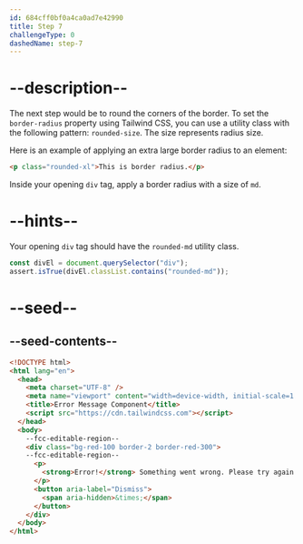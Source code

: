 ```yaml
---
id: 684cff0bf0a4ca0ad7e42990
title: Step 7
challengeType: 0
dashedName: step-7
---
```


# --description--

The next step would be to round the corners of the border. To set the `border-radius` property using Tailwind CSS, you can use a utility class with the following pattern: `rounded-size`. The size represents radius size. 

Here is an example of applying an extra large border radius to an element:

```html
<p class="rounded-xl">This is border radius.</p>
```

Inside your opening `div` tag, apply a border radius with a size of `md`. 

# --hints--

Your opening `div` tag should have the `rounded-md` utility class.

```js
const divEl = document.querySelector("div");
assert.isTrue(divEl.classList.contains("rounded-md"));
```

# --seed--

## --seed-contents--

```html
<!DOCTYPE html>
<html lang="en">
  <head>
    <meta charset="UTF-8" />
    <meta name="viewport" content="width=device-width, initial-scale=1.0" />
    <title>Error Message Component</title>
    <script src="https://cdn.tailwindcss.com"></script>
  </head>
  <body>
    --fcc-editable-region--
    <div class="bg-red-100 border-2 border-red-300">
    --fcc-editable-region--
      <p>
        <strong>Error!</strong> Something went wrong. Please try again.
      </p>
      <button aria-label="Dismiss">
        <span aria-hidden>&times;</span>
      </button>
    </div>
  </body>
</html>
```
